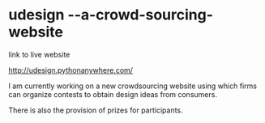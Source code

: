 # udesign --a-crowd-sourcing-website

link to live website

http://udesign.pythonanywhere.com/

I am currently working on a new crowdsourcing website using which firms can organize contests to obtain design ideas from consumers.


There is also the provision of prizes for participants.


